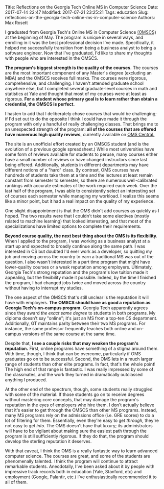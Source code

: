 Title: Reflections on the Georgia Tech Online MS in Computer Science
Date: 2017-07-14 22:47
Modified: 2017-07-21 23:25:21
Tags: education
Slug: reflections-on-the-georgia-tech-online-ms-in-computer-science
Authors: Max Rosett

I graduated from Georgia Tech's Online MS in Computer Science [(OMSCS)](www.omscs.gatech.edu) at the beginning of May. The program is unique in several ways, and enrolling in it was the best professional decision I've made. Specifically, it helped me successfully transition from being a business analyst to being a software engineer. Now that I've graduated, I'd like to share my thoughts with people who are interested in the OMSCS.

**The program's biggest strength is the quality of the courses.** The courses are the most important component of any Master's degree (excluding an MBA) and the OMSCS receives full marks. The courses were rigorous, comprehensive, and challenging. I haven't attended graduate school anywhere else, but I completed several graduate-level courses in math and statistics at Yale and thought that most of my courses were at least as rigorous. **For a student whose primary goal is to learn rather than obtain a credential, the OMSCS is perfect.**

I hasten to add that I deliberately chose courses that would be challenging; if I'd set out to do the opposite I think I could have made it through the program with only a handful of really challenging classes. That brings me to an unexpected strength of the program: **all of the courses that are offered have numerous high quality reviews**, currently available on [OMS Central.](https://omscentral.com/reviews)

The site is an unofficial effort created by an OMSCS student (and is the evolution of a previous google spreadsheet.) While most universities have some form of reviews available for students to peruse, many courses either have a small number of reviews or have changed instructors since last being offered. Additionally, students in different departments may have different notions of a "hard" class. By contrast, OMS courses have hundreds of students take them at a time and the lectures at least remain constant from semester to semester, so there are numerous well-calibrated rankings with accurate estimates of the work required each week. Over the last half of the program, I was able to consistently select an interesting set of courses each semester while managing my workload. I realize this seems like a minor point, but it had a real impact on the quality of my experience.

One slight disappointment is that the OMS didn't add courses as quickly as I hoped. The two results were that I couldn't take some electives (mostly related to machine learning) that looked interesting, and that most of the specializations have limited options to complete their requirements. 

**Beyond course quality, the next best thing about the OMS is its flexibility.** When I applied to the program, I was working as a business analyst at a start up and expected to broadly continue along the same path. I was interested in CS but doubted I'd ever work as a developer, so quitting my job and moving across the country to earn a traditional MS was out of the question. I also wasn't interested in a part time program that might have lower-quality courses or a weak reputation among employers. Ultimately, Georgia Tech's strong reputation and the program's low tuition made it appealing, but the flexibility made it possible. Indeed, by the time I finished the program, I had changed jobs twice and moved across the country without having to interrupt my studies.

The one aspect of the OMSCS that's still unclear is the reputation it will have with employers. **The OMSCS should have as good a reputation as Georgia Tech's on-campus program.** Georgia Tech apparently agrees since they award *the exact same degree* to students in both programs. My diploma doesn't say \"online\"; it's just an MS from a top-ten CS department. Additionally, GT maintains parity between their two MS programs. For instance, the same professor frequently teaches both online and on-campus versions of the same course at the same time.

Despite that, **I see a couple risks that may weaken the program's reputation.** First, online programs have something of a stigma around them. With time, though, I think that can be overcome, particularly if OMS graduates go on to be successful. Second, the OMS lets in a much larger range of students than other elite programs. In fact, that's the whole point! The high end of that range is fantastic. I was really impressed by some of the classmates, and the work they turned in dramatically outclassed anything I  produced. 

At the other end of the spectrum, though, some students really struggled with some of the material. If those students go on to receive degrees without mastering core concepts, that may damage the program's reputation in the eyes of employers who hire them. I don't actually believe that it's easier to get through the OMSCS than other MS programs. Instead, many MS programs rely on the admissions office (i.e. GRE scores) to do a lot of filtering for them. Essentially, even they're easy to get *through*, they're not easy to get *into*. The OMS doesn't have that luxury; its administrators will have to be vigilant about making sure the easiest path through the program is still sufficiently rigorous. If they do that, the program should develop the sterling reputation it deserves.

With that caveat, I think the OMS is a really fantastic way to learn advanced computer science. The courses are great, and some of the students are phenomenally talented. I think the program will continue to attract remarkable students. Anecdotally, I've been asked about it by people with impressive track records both in education (Yale, Stanford, etc) and employment (Google, Palantir, etc.) I've enthusiastically recommended it to all of them.